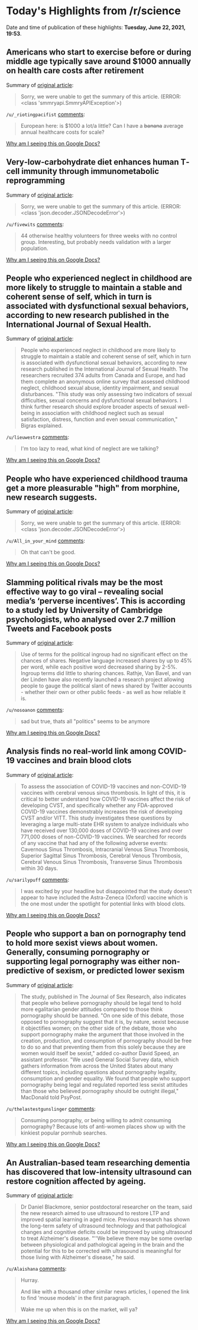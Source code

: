 # Today's Highlights from /r/science

Date and time of publication of these highlights: **Tuesday, June 22, 2021, 19:53**.

## Americans who start to exercise before or during middle age typically save around $1000 annually on health care costs after retirement

Summary of [original article](https://bmjopensem.bmj.com/content/7/1/e001038):

> Sorry, we were unable to get the summary of this article. (ERROR: <class 'smmryapi.SmmryAPIException'>)

`/u/_riotingpacifist` [comments](https://www.reddit.com/r/science/comments/o5u4e2/americans_who_start_to_exercise_before_or_during/):

> European here: is $1000 a lot/a little? Can I have a ~~banana~~ average annual healthcare costs for scale?

[Why am I seeing this on Google Docs?](https://docs.google.com/document/d/1Dc6We63vOXIZsc0op-Bt4abqkYjXzOigalQqFxmvvbM/edit?usp=sharing)

## Very‐low‐carbohydrate diet enhances human T‐cell immunity through immunometabolic reprogramming

Summary of [original article](https://www.embopress.org/doi/full/10.15252/emmm.202114323):

> Sorry, we were unable to get the summary of this article. (ERROR: <class 'json.decoder.JSONDecodeError'>)

`/u/fivewits` [comments](https://www.reddit.com/r/science/comments/o5jlzi/verylowcarbohydrate_diet_enhances_human_tcell/):

> 44 otherwise healthy volunteers for three weeks with no control group.  Interesting, but probably needs validation with a larger population.

[Why am I seeing this on Google Docs?](https://docs.google.com/document/d/1Dc6We63vOXIZsc0op-Bt4abqkYjXzOigalQqFxmvvbM/edit?usp=sharing)

## People who experienced neglect in childhood are more likely to struggle to maintain a stable and coherent sense of self, which in turn is associated with dysfunctional sexual behaviors, according to new research published in the International Journal of Sexual Health.

Summary of [original article](https://www.psypost.org/2021/06/identity-difficulties-might-act-as-a-psychological-mechanism-linking-neglect-in-childhood-to-sexual-disturbances-in-adulthood-61217):

> People who experienced neglect in childhood are more likely to struggle to maintain a stable and coherent sense of self, which in turn is associated with dysfunctional sexual behaviors, according to new research published in the International Journal of Sexual Health. The researchers recruited 374 adults from Canada and Europe, and had them complete an anonymous online survey that assessed childhood neglect, childhood sexual abuse, identity impairment, and sexual disturbances. "This study was only assessing two indicators of sexual difficulties, sexual concerns and dysfunctional sexual behaviors. I think further research should explore broader aspects of sexual well-being in association with childhood neglect such as sexual satisfaction, distress, function and even sexual communication," Bigras explained.

`/u/lieuwestra` [comments](https://www.reddit.com/r/science/comments/o5xvpm/people_who_experienced_neglect_in_childhood_are/):

> I'm too lazy to read, what kind of neglect are we talking?

[Why am I seeing this on Google Docs?](https://docs.google.com/document/d/1Dc6We63vOXIZsc0op-Bt4abqkYjXzOigalQqFxmvvbM/edit?usp=sharing)

## People who have experienced childhood trauma get a more pleasurable "high" from morphine, new research suggests.

Summary of [original article](https://www.eurekalert.org/pub_releases/2021-06/uoe-ctc062221.php):

> Sorry, we were unable to get the summary of this article. (ERROR: <class 'json.decoder.JSONDecodeError'>)

`/u/All_in_your_mind` [comments](https://www.reddit.com/r/science/comments/o5qdwo/people_who_have_experienced_childhood_trauma_get/):

> Oh that can't be good.

[Why am I seeing this on Google Docs?](https://docs.google.com/document/d/1Dc6We63vOXIZsc0op-Bt4abqkYjXzOigalQqFxmvvbM/edit?usp=sharing)

## Slamming political rivals may be the most effective way to go viral – revealing social media’s ‘perverse incentives’. This is according to a study led by University of Cambridge psychologists, who analysed over 2.7 million Tweets and Facebook posts

Summary of [original article](https://www.cam.ac.uk/stories/viralpolitics):

> Use of terms for the political ingroup had no significant effect on the chances of shares. Negative language increased shares by up to 45% per word, while each positive word decreased sharing by 2-5%. Ingroup terms did little to sharing chances. Rathje, Van Bavel, and van der Linden have also recently launched a research project allowing people to gauge the political slant of news shared by Twitter accounts - whether their own or other public feeds - as well as how reliable it is.

`/u/nosoanon` [comments](https://www.reddit.com/r/science/comments/o5slbh/slamming_political_rivals_may_be_the_most/):

> sad but true, thats all "politics" seems to be anymore

[Why am I seeing this on Google Docs?](https://docs.google.com/document/d/1Dc6We63vOXIZsc0op-Bt4abqkYjXzOigalQqFxmvvbM/edit?usp=sharing)

## Analysis finds no real-world link among COVID-19 vaccines and brain blood clots

Summary of [original article](https://www.strokejournal.org/article/S1052-3057(21)00326-8/fulltext):

> To assess the association of COVID-19 vaccines and non-COVID-19 vaccines with cerebral venous sinus thrombosis. In light of this, it is critical to better understand how COVID-19 vaccines affect the risk of developing CVST, and specifically whether any FDA-approved COVID-19 vaccines demonstrably increases the risk of developing CVST and/or VITT. This study investigates these questions by leveraging a large multi-state EHR system to analyze individuals who have received over 130,000 doses of COVID-19 vaccines and over 771,000 doses of non-COVID-19 vaccines. We searched for records of any vaccine that had any of the following adverse events: Cavernous Sinus Thrombosis, Intracranial Venous Sinus Thrombosis, Superior Sagittal Sinus Thrombosis, Cerebral Venous Thrombosis, Cerebral Venous Sinus Thrombosis, Transverse Sinus Thrombosis within 30 days.

`/u/sarilypuff` [comments](https://www.reddit.com/r/science/comments/o5wgf4/analysis_finds_no_realworld_link_among_covid19/):

> I was excited by your headline but disappointed that the study doesn’t appear to have included the Astra-Zeneca (Oxford) vaccine which is the one most under the spotlight for potential links with blood clots.

[Why am I seeing this on Google Docs?](https://docs.google.com/document/d/1Dc6We63vOXIZsc0op-Bt4abqkYjXzOigalQqFxmvvbM/edit?usp=sharing)

## People who support a ban on pornography tend to hold more sexist views about women. Generally, consuming pornography or supporting legal pornography was either non-predictive of sexism, or predicted lower sexism

Summary of [original article](https://www.psypost.org/2021/06/people-who-support-a-ban-on-pornography-tend-to-hold-more-sexist-views-about-women-study-finds-61202):

> The study, published in The Journal of Sex Research, also indicates that people who believe pornography should be legal tend to hold more egalitarian gender attitudes compared to those think pornography should be banned. "On one side of this debate, those opposed to pornography suggest that it is, by nature, sexist because it objectifies women; on the other side of the debate, those who support pornography make the argument that those involved in the creation, production, and consumption of pornography should be free to do so and that preventing them from this solely because they are women would itself be sexist," added co-author David Speed, an assistant professor. "We used General Social Survey data, which gathers information from across the United States about many different topics, including questions about pornography legality, consumption and gender equality. We found that people who support pornography being legal and regulated reported less sexist attitudes than those who believed pornography should be outright illegal," MacDonald told PsyPost.

`/u/thelastestgunslinger` [comments](https://www.reddit.com/r/science/comments/o58b2r/people_who_support_a_ban_on_pornography_tend_to/):

> Consuming pornography, or being willing to admit consuming pornography? Because lots of anti-women places show up with the kinkiest popular pornhub searches.

[Why am I seeing this on Google Docs?](https://docs.google.com/document/d/1Dc6We63vOXIZsc0op-Bt4abqkYjXzOigalQqFxmvvbM/edit?usp=sharing)

## An Australian-based team researching dementia has discovered that low-intensity ultrasound can restore cognition affected by ageing.

Summary of [original article](https://qbi.uq.edu.au/article/2021/06/non-invasive-potential-treatment-alzheimers-disease):

> Dr Daniel Blackmore, senior postdoctoral researcher on the team, said the new research aimed to use ultrasound to restore LTP and improved spatial learning in aged mice. Previous research has shown the long-term safety of ultrasound technology and that pathological changes and cognitive deficits could be improved by using ultrasound to treat Alzheimer's disease. "''We believe there may be some overlap between physiological and pathological ageing in the brain and the potential for this to be corrected with ultrasound is meaningful for those living with Alzheimer's disease," he said.

`/u/Alaishana` [comments](https://www.reddit.com/r/science/comments/o5zf5s/an_australianbased_team_researching_dementia_has/):

> Hurray.  
> 
> 
> And like with a thousand other similar news articles, I opened the link to find 'mouse models' in the first paragraph.  
> 
> 
> Wake me up when this is on the market, will ya?

[Why am I seeing this on Google Docs?](https://docs.google.com/document/d/1Dc6We63vOXIZsc0op-Bt4abqkYjXzOigalQqFxmvvbM/edit?usp=sharing)

